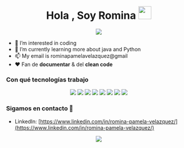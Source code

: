 
<h1 align="center">Hola , Soy Romina <img src="https://media.giphy.com/media/hvRJCLFzcasrR4ia7z/giphy.gif" width="35"></h1>
<p align="center">
<a href="https://github.com/DenverCoder1/readme-typing-svg"><img src="https://readme-typing-svg.herokuapp.com?lines=Backend+Software+Developer;Data+Science+Student&center=true&width=500&height=50"></a>
</p>

- 👀 I’m interested in coding
- 🌱 I’m currently learning more about java and Python
- 📫 My email is rominapamelavelazquez@gmail
- ❤ Fan de **documentar** & del **clean code**

### Con qué tecnologías trabajo 

<div align="center">
    <img src="https://img.shields.io/badge/Java-ED8B00?style=for-the-badge&logo=java&logoColor=white" />
    <img src="https://img.shields.io/badge/Spring-6DB33F?style=for-the-badge&logo=spring&logoColor=white" />
    <img src="https://img.shields.io/badge/PostgreSQL-316192?style=for-the-badge&logo=postgresql&logoColor=white" />
    <img src="https://img.shields.io/badge/MySQL-00000F?style=for-the-badge&logo=mysql&logoColor=white" />
    <img src="https://img.shields.io/badge/MongoDB-4EA94B?style=for-the-badge&logo=mongodb&logoColor=white" />
    <img src="https://img.shields.io/badge/Amazon_AWS-232F3E?style=for-the-badge&logo=amazon-aws&logoColor=white" /> 
    <img src="https://img.shields.io/badge/HTML5-E34F26?style=for-the-badge&logo=html5&logoColor=white" />
    <img src="https://img.shields.io/badge/CSS3-1572B6?style=for-the-badge&logo=css3&logoColor=white" />
</div>


### Sigamos en contacto 📲

- LinkedIn: [https://www.linkedin.com/in/romina-pamela-velazquez/](https://www.linkedin.com/in/romina-pamela-velazquez/)

<div align="center">
    <img src="https://forthebadge.com/images/badges/built-with-love.svg" />
</div>
